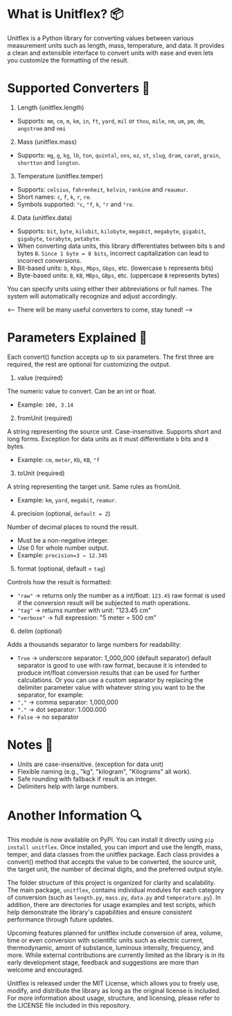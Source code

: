 # What is Unitflex? 📦

Unitflex is a Python library for converting values between various measurement units such as length, mass, temperature, and data. It provides a clean and extensible interface to convert units with ease and even lets you customize the formatting of the result.

# Supported Converters 🧪 

1. Length (unitflex.length)
- Supports: `mm`, `cm`, `m`, `km`, `in`, `ft`, `yard`, `mil` or `thou`, `mile`, `nm`, `um`, `pm`, `dm`, `angstrom` and `nmi`

2. Mass (unitflex.mass)
- Supports: `mg`, `g`, `kg`, `lb`, `ton`, `quintal`, `ons`, `oz`, `st`, `slug`, `dram`, `carat`, `grain`, `shortton` and `longton`.

3. Temperature (unitflex.temper)
- Supports: `celsius`, `fahrenheit`, `kelvin`, `rankine` and `reaumur`.
- Short names: `c`, `f`, `k`, `r`, `re`.
- Symbols supported: `°c`, `°f`, `k`, `°r` and `°re`.

4. Data (unitflex.data)
- Supports: `bit`, `byte`, `kilobit`, `kilobyte`, `megabit`, `megabyte`, `gigabit`, `gigabyte`, `terabyte`, `petabyte`. 
- When converting data units, this library differentiates between bits `b` and bytes `B`. `Since 1 byte = 8 bits`, incorrect capitalization can lead to incorrect conversions.
- Bit-based units: `b`, `Kbps`, `Mbps`, `Gbps`, etc. (lowercase `b` represents bits)
- Byte-based units: `B`, `KB`, `MBps`, `GBps`, etc. (uppercase `B` represents bytes)


You can specify units using either their abbreviations or full names. The system will automatically recognize and adjust accordingly.

<-- There will be many useful converters to come, stay tuned! -->
<!-- There will be many useful converters to come, stay tuned! -->

#  Parameters Explained 🔧

Each convert() function accepts up to six parameters. The first three are required, the rest are optional for customizing the output.

1. value (required)

The numeric value to convert. Can be an int or float.
- Example: `100, 3.14`

2. fromUnit (required)

A string representing the source unit. Case-insensitive. Supports short and long forms. Exception for data units as it must differentiate `b` bits and `B` bytes.
- Example: `cm`, `meter`, `Kb`, `KB`, `°f`

3. toUnit (required)

A string representing the target unit. Same rules as fromUnit.
- Example: `km`, `yard`, `megabit`, `reamur`.

4. precision (optional, `default = 2`)

Number of decimal places to round the result.
- Must be a non-negative integer.
- Use 0 for whole number output.
- Example: `precision=3 → 12.345`

5. format (optional, default = `tag`)

Controls how the result is formatted:
- `"raw"` → returns only the number as a int/float: `123.45`
raw format is used if the conversion result will be subjected to math operations.
- `"tag"` → returns number with unit: "123.45 cm"
- `"verbose"` → full expression: "5 meter = 500 cm"

6. delim (optional)

Adds a thousands separator to large numbers for readability:
- `True` → underscore separator: 1_000_000 (default separator)
default separator is good to use with raw format, because it is intended to produce int/float conversion results that can be used for further calculations.
Or you can use a custom separator by replacing the delimiter parameter value with whatever string you want to be the separator, for example:
- `","` → comma separator: 1,000,000
- `"."` → dot separator: 1.000.000
- `False` → no separator

# Notes 📌

- Units are case-insensitive. (exception for data unit)
- Flexible naming (e.g., "kg", "kilogram", "Kilograms" all work).
- Safe rounding with fallback if result is an integer.
- Delimiters help with large numbers.

# Another Information 🔍

This module is now available on PyPI. You can install it directly using `pip install unitflex`.
Once installed, you can import and use the length, mass, temper, and data classes from the unitflex package. Each class provides a convert() method that accepts the value to be converted, the source unit, the target unit, the number of decimal digits, and the preferred output style.

The folder structure of this project is organized for clarity and scalability. The main package, `unitflex`, contains individual modules for each category of conversion (such as `length.py`, `mass.py`, `data.py` and `temperature.py`). In addition, there are directories for usage examples and test scripts, which help demonstrate the library's capabilities and ensure consistent performance through future updates.

Upcoming features planned for unitflex include conversion of area, volume, time or even conversion with scientific units such as electric current, thermodynamic, amont of substance, luminous intensity, frequency, and more. While external contributions are currently limited as the library is in its early development stage, feedback and suggestions are more than welcome and encouraged.

Unitflex is released under the MIT License, which allows you to freely use, modify, and distribute the library as long as the original license is included. For more information about usage, structure, and licensing, please refer to the LICENSE file included in this repository.